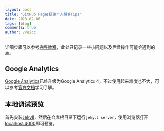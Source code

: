 ```yaml
---
layout: post
title: "GitHub Pages搭建个人博客Tips"
date: 2023-02-06
tags: [blog]
comments: true
author: vveicc
---
```


详细步骤可以参考[完整教程](https://lemonchann.github.io/create_blog_with_github_pages)，此处只记录一些小问题以及后续操作可能会遇到的点。

<!-- more -->

## Google Analytics

[Google Analytics](https://analytics.google.com/analytics)已经升级为Google Analytics 4，不过使用起来难度也不大，可以参考[官方文档](https://skillshop.exceedlms.com/student/path/66749-google-analytics)学习了解。

## 本地调试预览

首先安装[Jekyll](https://jekyllcn.com)，然后在仓库根目录下运行`jekyll server`，使用浏览器打开[localhost:4000](http://localhost:4000)即可预览。
